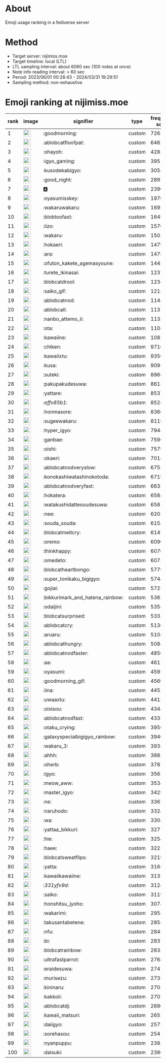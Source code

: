 # About
Emoji usage ranking in a fediverse server

# Method
- Target server: nijimiss.moe
- Target timeline: local (LTL)
- LTL sampling interval: about 6060 sec (100 notes at once)
- Note info reading interval: > 60 sec
- Period: 2023/06/01 00:26:43 - 2024/03/31 19:29:51 
- Sampling method: non-exhaustive

# Emoji ranking at nijimiss.moe

|rank|image|signifier|type|frequency score|
|----|----|----|----|----|
|1|<img height="24" src="https://nijimiss.moe/emoji/goodmorning.webp">|:goodmorning:|custom|72632|
|2|<img height="24" src="https://nijimiss.moe/emoji/ablobcatfloofpat.webp">|:ablobcatfloofpat:|custom|64612|
|3|<img height="24" src="https://nijimiss.moe/emoji/ohayoh.webp">|:ohayoh:|custom|42856|
|4|<img height="24" src="https://nijimiss.moe/emoji/igyo_gaming.webp">|:igyo_gaming:|custom|39511|
|5|<img height="24" src="https://nijimiss.moe/emoji/kusodekabigyo.webp">|:kusodekabigyo:|custom|30543|
|6|<img height="24" src="https://nijimiss.moe/emoji/good_night.webp">|:good_night:|custom|28974|
|7|<img height="24" src="https://nijimiss.moe/emoji/a.webp">|:a:|custom|23900|
|8|<img height="24" src="https://nijimiss.moe/emoji/oyasumisskey.webp">|:oyasumisskey:|custom|19701|
|9|<img height="24" src="https://nijimiss.moe/emoji/wakaruwakaru.webp">|:wakaruwakaru:|custom|16955|
|10|<img height="24" src="https://nijimiss.moe/emoji/blobtoofast.webp">|:blobtoofast:|custom|16490|
|11|<img height="24" src="https://nijimiss.moe/emoji/iizo.webp">|:iizo:|custom|15708|
|12|<img height="24" src="https://nijimiss.moe/emoji/wakaru.webp">|:wakaru:|custom|15024|
|13|<img height="24" src="https://nijimiss.moe/emoji/hokaeri.webp">|:hokaeri:|custom|14792|
|14|<img height="24" src="https://nijimiss.moe/emoji/ara.webp">|:ara:|custom|14780|
|15|<img height="24" src="https://nijimiss.moe/emoji/ofuton_kakete_agemasyoune.webp">|:ofuton_kakete_agemasyoune:|custom|14450|
|16|<img height="24" src="https://nijimiss.moe/emoji/turete_ikinasai.webp">|:turete_ikinasai:|custom|12379|
|17|<img height="24" src="https://nijimiss.moe/emoji/blobcatdrool.webp">|:blobcatdrool:|custom|12343|
|18|<img height="24" src="https://nijimiss.moe/emoji/saiko_gif.webp">|:saiko_gif:|custom|12137|
|19|<img height="24" src="https://nijimiss.moe/emoji/ablobcatnod.webp">|:ablobcatnod:|custom|11449|
|20|<img height="24" src="https://nijimiss.moe/emoji/ablobcall.webp">|:ablobcall:|custom|11373|
|21|<img height="24" src="https://nijimiss.moe/emoji/nanbo_attemo_ii.webp">|:nanbo_attemo_ii:|custom|11355|
|22|<img height="24" src="https://nijimiss.moe/emoji/ota.webp">|:ota:|custom|11080|
|23|<img height="24" src="https://nijimiss.moe/emoji/kawaiine.webp">|:kawaiine:|custom|10827|
|24|<img height="24" src="https://nijimiss.moe/emoji/chiken.webp">|:chiken:|custom|9716|
|25|<img height="24" src="https://nijimiss.moe/emoji/kawaiixtu.webp">|:kawaiixtu:|custom|9356|
|26|<img height="24" src="https://nijimiss.moe/emoji/kusa.webp">|:kusa:|custom|9095|
|27|<img height="24" src="https://nijimiss.moe/emoji/suteki.webp">|:suteki:|custom|8968|
|28|<img height="24" src="https://nijimiss.moe/emoji/pakupakudesuwa.webp">|:pakupakudesuwa:|custom|8613|
|29|<img height="24" src="https://nijimiss.moe/emoji/yattare.webp">|:yattare:|custom|8537|
|30|<img height="24" src="https://nijimiss.moe/emoji/_effv85b1_.webp">|:_effv85b1_:|custom|8528|
|31|<img height="24" src="https://nijimiss.moe/emoji/honmasore.webp">|:honmasore:|custom|8360|
|32|<img height="24" src="https://nijimiss.moe/emoji/sugeewakaru.webp">|:sugeewakaru:|custom|8119|
|33|<img height="24" src="https://nijimiss.moe/emoji/hyper_igyo.webp">|:hyper_igyo:|custom|7944|
|34|<img height="24" src="https://nijimiss.moe/emoji/ganbae.webp">|:ganbae:|custom|7596|
|35|<img height="24" src="https://nijimiss.moe/emoji/oishi.webp">|:oishi:|custom|7579|
|36|<img height="24" src="https://nijimiss.moe/emoji/okaeri.webp">|:okaeri:|custom|7014|
|37|<img height="24" src="https://nijimiss.moe/emoji/ablobcatnodveryslow.webp">|:ablobcatnodveryslow:|custom|6755|
|38|<img height="24" src="https://nijimiss.moe/emoji/konokashiwatashinokotoda.webp">|:konokashiwatashinokotoda:|custom|6719|
|39|<img height="24" src="https://nijimiss.moe/emoji/ablobcatnodveryfast.webp">|:ablobcatnodveryfast:|custom|6635|
|40|<img height="24" src="https://nijimiss.moe/emoji/hokatera.webp">|:hokatera:|custom|6584|
|41|<img height="24" src="https://nijimiss.moe/emoji/watakushidattesoudesuwa.webp">|:watakushidattesoudesuwa:|custom|6581|
|42|<img height="24" src="https://nijimiss.moe/emoji/nee.webp">|:nee:|custom|6203|
|43|<img height="24" src="https://nijimiss.moe/emoji/souda_souda.webp">|:souda_souda:|custom|6158|
|44|<img height="24" src="https://nijimiss.moe/emoji/blobcatmeltcry.webp">|:blobcatmeltcry:|custom|6143|
|45|<img height="24" src="https://nijimiss.moe/emoji/oremo.webp">|:oremo:|custom|6090|
|46|<img height="24" src="https://nijimiss.moe/emoji/thinkhappy.webp">|:thinkhappy:|custom|6076|
|47|<img height="24" src="https://nijimiss.moe/emoji/omedeto.webp">|:omedeto:|custom|6073|
|48|<img height="24" src="https://nijimiss.moe/emoji/blobcatheartbongo.webp">|:blobcatheartbongo:|custom|5779|
|49|<img height="24" src="https://nijimiss.moe/emoji/super_tonikaku_bigigyo.webp">|:super_tonikaku_bigigyo:|custom|5744|
|50|<img height="24" src="https://nijimiss.moe/emoji/gojiai.webp">|:gojiai:|custom|5725|
|51|<img height="24" src="https://nijimiss.moe/emoji/bikkurimark_and_hatena_rainbow.webp">|:bikkurimark_and_hatena_rainbow:|custom|5362|
|52|<img height="24" src="https://nijimiss.moe/emoji/odaijini.webp">|:odaijini:|custom|5358|
|53|<img height="24" src="https://nijimiss.moe/emoji/blobcatsurprised.webp">|:blobcatsurprised:|custom|5332|
|54|<img height="24" src="https://nijimiss.moe/emoji/ablobcatcry.webp">|:ablobcatcry:|custom|5136|
|55|<img height="24" src="https://nijimiss.moe/emoji/aruaru.webp">|:aruaru:|custom|5104|
|56|<img height="24" src="https://nijimiss.moe/emoji/ablobcathungry.webp">|:ablobcathungry:|custom|5084|
|57|<img height="24" src="https://nijimiss.moe/emoji/ablobcatnodfaster.webp">|:ablobcatnodfaster:|custom|4850|
|58|<img height="24" src="https://nijimiss.moe/emoji/aa.webp">|:aa:|custom|4617|
|59|<img height="24" src="https://nijimiss.moe/emoji/oyasumi.webp">|:oyasumi:|custom|4595|
|60|<img height="24" src="https://nijimiss.moe/emoji/goodmorning_gif.webp">|:goodmorning_gif:|custom|4560|
|61|<img height="24" src="https://nijimiss.moe/emoji/iina.webp">|:iina:|custom|4452|
|62|<img height="24" src="https://nijimiss.moe/emoji/uwaaxtu.webp">|:uwaaxtu:|custom|4412|
|63|<img height="24" src="https://nijimiss.moe/emoji/oisisou.webp">|:oisisou:|custom|4344|
|64|<img height="24" src="https://nijimiss.moe/emoji/ablobcatnodfast.webp">|:ablobcatnodfast:|custom|4333|
|65|<img height="24" src="https://nijimiss.moe/emoji/otaku_crying.webp">|:otaku_crying:|custom|3950|
|66|<img height="24" src="https://nijimiss.moe/emoji/galaxyspecialbigigyo_rainbow.webp">|:galaxyspecialbigigyo_rainbow:|custom|3940|
|67|<img height="24" src="https://nijimiss.moe/emoji/wakaru_3.webp">|:wakaru_3:|custom|3938|
|68|<img height="24" src="https://nijimiss.moe/emoji/ahhh.webp">|:ahhh:|custom|3882|
|69|<img height="24" src="https://nijimiss.moe/emoji/oherb.webp">|:oherb:|custom|3787|
|70|<img height="24" src="https://nijimiss.moe/emoji/igyo.webp">|:igyo:|custom|3565|
|71|<img height="24" src="https://nijimiss.moe/emoji/meow_aww.webp">|:meow_aww:|custom|3534|
|72|<img height="24" src="https://nijimiss.moe/emoji/master_igyo.webp">|:master_igyo:|custom|3429|
|73|<img height="24" src="https://nijimiss.moe/emoji/ne.webp">|:ne:|custom|3367|
|74|<img height="24" src="https://nijimiss.moe/emoji/naruhodo.webp">|:naruhodo:|custom|3324|
|75|<img height="24" src="https://nijimiss.moe/emoji/wa.webp">|:wa:|custom|3304|
|76|<img height="24" src="https://nijimiss.moe/emoji/yattaa_bikkuri.webp">|:yattaa_bikkuri:|custom|3277|
|77|<img height="24" src="https://nijimiss.moe/emoji/hie.webp">|:hie:|custom|3254|
|78|<img height="24" src="https://nijimiss.moe/emoji/haee.webp">|:haee:|custom|3225|
|79|<img height="24" src="https://nijimiss.moe/emoji/blobcatsweatflips.webp">|:blobcatsweatflips:|custom|3219|
|80|<img height="24" src="https://nijimiss.moe/emoji/yatta.webp">|:yatta:|custom|3168|
|81|<img height="24" src="https://nijimiss.moe/emoji/kawaiikawaiine.webp">|:kawaiikawaiine:|custom|3132|
|82|<img height="24" src="https://nijimiss.moe/emoji/_331yfv9d_.webp">|:_331yfv9d_:|custom|3128|
|83|<img height="24" src="https://nijimiss.moe/emoji/saiko.webp">|:saiko:|custom|3119|
|84|<img height="24" src="https://nijimiss.moe/emoji/honshitsu_jyoho.webp">|:honshitsu_jyoho:|custom|3074|
|85|<img height="24" src="https://nijimiss.moe/emoji/wakarimi.webp">|:wakarimi:|custom|2958|
|86|<img height="24" src="https://nijimiss.moe/emoji/takusantabetene.webp">|:takusantabetene:|custom|2854|
|87|<img height="24" src="https://nijimiss.moe/emoji/nfu.webp">|:nfu:|custom|2845|
|88|<img height="24" src="https://nijimiss.moe/emoji/bi.webp">|:bi:|custom|2837|
|89|<img height="24" src="https://nijimiss.moe/emoji/blobcatrainbow.webp">|:blobcatrainbow:|custom|2833|
|90|<img height="24" src="https://nijimiss.moe/emoji/ultrafastparrot.webp">|:ultrafastparrot:|custom|2768|
|91|<img height="24" src="https://nijimiss.moe/emoji/eraidesuwa.webp">|:eraidesuwa:|custom|2747|
|92|<img height="24" src="https://nijimiss.moe/emoji/murisezu.webp">|:murisezu:|custom|2735|
|93|<img height="24" src="https://nijimiss.moe/emoji/kininaru.webp">|:kininaru:|custom|2705|
|94|<img height="24" src="https://nijimiss.moe/emoji/kakkoii.webp">|:kakkoii:|custom|2702|
|95|<img height="24" src="https://nijimiss.moe/emoji/ablobcatdj.webp">|:ablobcatdj:|custom|2680|
|96|<img height="24" src="https://nijimiss.moe/emoji/kawaii_matsuri.webp">|:kawaii_matsuri:|custom|2653|
|97|<img height="24" src="https://nijimiss.moe/emoji/daiigyo.webp">|:daiigyo:|custom|2573|
|98|<img height="24" src="https://nijimiss.moe/emoji/sorehasou.webp">|:sorehasou:|custom|2541|
|99|<img height="24" src="https://nijimiss.moe/emoji/nyanpuppu.webp">|:nyanpuppu:|custom|2385|
|100|<img height="24" src="https://nijimiss.moe/emoji/daisuki.webp">|:daisuki:|custom|2380|
